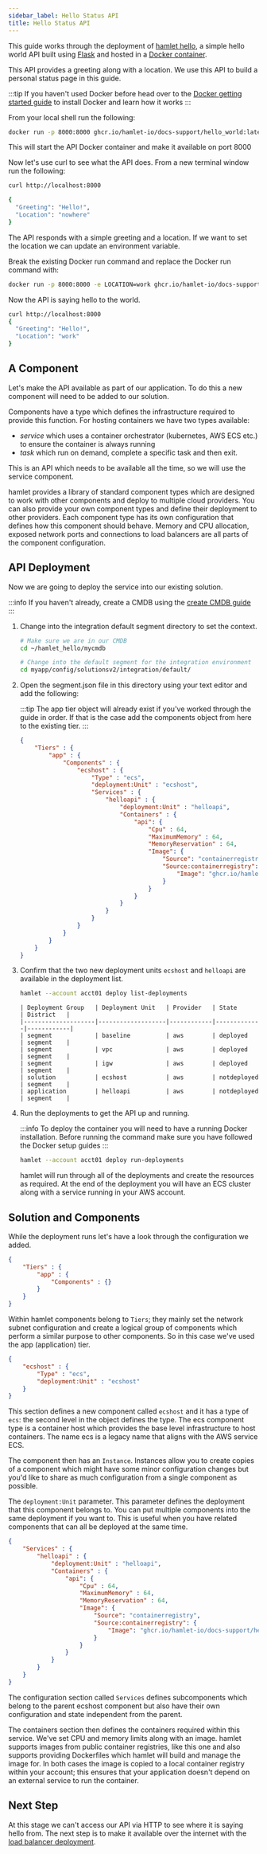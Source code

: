 ```yaml
---
sidebar_label: Hello Status API
title: Hello Status API
---
```


This guide works through the deployment of [hamlet hello](https://github.com/hamlet-io/docs-support/tree/master/hello_world_api), a simple hello world API built using [Flask](https://www.palletsprojects.com/p/flask/) and hosted in a [Docker container](https://github.com/hamlet-io/docs-support/pkgs/container/docs-support%2Fhello_world).

This API provides a greeting along with a location. We use this API to build a personal status page in this guide.

:::tip
If you haven't used Docker before head over to the [Docker getting started guide](https://docs.docker.com/get-started/) to install Docker and learn how it works
:::

From your local shell run the following:

```bash
docker run -p 8000:8000 ghcr.io/hamlet-io/docs-support/hello_world:latest
```

This will start the API Docker container and make it available on port 8000

Now let's use curl to see what the API does. From a new terminal window run the following:

```bash
curl http://localhost:8000
```

```bash
{
  "Greeting": "Hello!",
  "Location": "nowhere"
}
```

The API responds with a simple greeting and a location. If we want to set the location we can update an environment variable.

Break the existing Docker run command and replace the Docker run command with:

```bash
docker run -p 8000:8000 -e LOCATION=work ghcr.io/hamlet-io/docs-support/hello_world:latest
```

Now the API is saying hello to the world.

```bash
curl http://localhost:8000
{
  "Greeting": "Hello!",
  "Location": "work"
}
```

## A Component

Let's make the API available as part of our application. To do this a new component will need to be added to our solution.

Components have a type which defines the infrastructure required to provide this function. For hosting containers we have two types available:

- *service* which uses a container orchestrator (kubernetes, AWS ECS etc.) to ensure the container is always running
- *task* which run on demand, complete a specific task and then exit.

This is an API which needs to be available all the time, so we will use the service component.

hamlet provides a library of standard component types which are designed to work with other components and deploy to multiple cloud providers. You can also provide your own component types and define their deployment to other providers. Each component type has its own configuration that defines how this component should behave. Memory and CPU allocation, exposed network ports and connections to load balancers are all parts of the component configuration.

## API Deployment

Now we are going to deploy the service into our existing solution.

:::info
If you haven't already, create a CMDB using the [create CMDB guide](../../create-cmdb.md)
:::

1. Change into the integration default segment directory to set the context.

    ```bash
    # Make sure we are in our CMDB
    cd ~/hamlet_hello/mycmdb

    # Change into the default segment for the integration environment
    cd myapp/config/solutionsv2/integration/default/
    ```

1. Open the segment.json file in this directory using your text editor and add the following:

    :::tip
    The app tier object will already exist if you've worked through the guide in order. If that is the case add the components object from here to the existing tier.
    :::

    ```json
    {
        "Tiers" : {
            "app" : {
                "Components" : {
                    "ecshost" : {
                        "Type" : "ecs",
                        "deployment:Unit" : "ecshost",
                        "Services" : {
                            "helloapi" : {
                                "deployment:Unit" : "helloapi",
                                "Containers" : {
                                    "api": {
                                        "Cpu" : 64,
                                        "MaximumMemory" : 64,
                                        "MemoryReservation" : 64,
                                        "Image": {
                                            "Source": "containerregistry",
                                            "Source:containerregistry": {
                                                "Image": "ghcr.io/hamlet-io/docs-support/hello_world:latest"
                                            }
                                        }
                                    }
                                }
                            }
                        }
                    }
                }
            }
        }
    }
    ```

1. Confirm that the two new deployment units `ecshost` and `helloapi` are available in the deployment list.

    ```bash
    hamlet --account acct01 deploy list-deployments
    ```

    ```terminal
    | Deployment Group   | Deployment Unit   | Provider   | State       | District   |
    |--------------------|-------------------|------------|-------------|------------|
    | segment            | baseline          | aws        | deployed    | segment    |
    | segment            | vpc               | aws        | deployed    | segment    |
    | segment            | igw               | aws        | deployed    | segment    |
    | solution           | ecshost           | aws        | notdeployed | segment    |
    | application        | helloapi          | aws        | notdeployed | segment    |
    ```

1. Run the deployments to get the API up and running.

    :::info
    To deploy the container you will need to have a running Docker installation. Before running the command make sure you have followed the Docker setup guides
    :::

    ```bash
    hamlet --account acct01 deploy run-deployments
    ```

    hamlet will run through all of the deployments and create the resources as required. At the end of the deployment you will have an ECS cluster along with a service running in your AWS account.

## Solution and Components

While the deployment runs let's have a look through the configuration we added.

```json
{
    "Tiers" : {
        "app" : {
            "Components" : {}
        }
    }
}
```

Within hamlet components belong to `Tiers`; they mainly set the network subnet configuration and create a logical group of components which perform a similar purpose to other components. So in this case we've used the app (application) tier.

```json
{
    "ecshost" : {
        "Type" : "ecs",
        "deployment:Unit" : "ecshost"
    }
}
```

This section defines a new component called `ecshost` and it has a type of `ecs`: the second level in the object defines the type. The ecs component type is a container host which provides the base level infrastructure to host containers. The name ecs is a legacy name that aligns with the AWS service ECS.

The component then has an `Instance`.
Instances allow you to create copies of a component which might have some minor configuration changes but you'd like to share as much configuration from a single component as possible.

The `deployment:Unit` parameter. This parameter defines the deployment that this component belongs to. You can put multiple components into the same deployment if you want to. This is useful when you have related components that can all be deployed at the same time.

```json
{
    "Services" : {
        "helloapi" : {
            "deployment:Unit" : "helloapi",
            "Containers" : {
                "api": {
                    "Cpu" : 64,
                    "MaximumMemory" : 64,
                    "MemoryReservation" : 64,
                    "Image": {
                        "Source": "containerregistry",
                        "Source:containerregistry": {
                            "Image": "ghcr.io/hamlet-io/docs-support/hello_world:latest"
                        }
                    }
                }
            }
        }
    }
}
```

The configuration section called `Services` defines subcomponents which belong to the parent ecshost component but also have their own configuration and state independent from the parent.

The containers section then defines the containers required within this service. We've set CPU and memory limits along with an image. hamlet supports images from public container registries, like this one and also supports providing Dockerfiles which hamlet will build and manage the image for. In both cases the image is copied to a local container registry within your account; this ensures that your application doesn't depend on an external service to run the container.

## Next Step

At this stage we can't access our API via HTTP to see where it is saying hello from. The next step is to make it available over the internet with the [load balancer deployment](loadbalancer-deployment).
